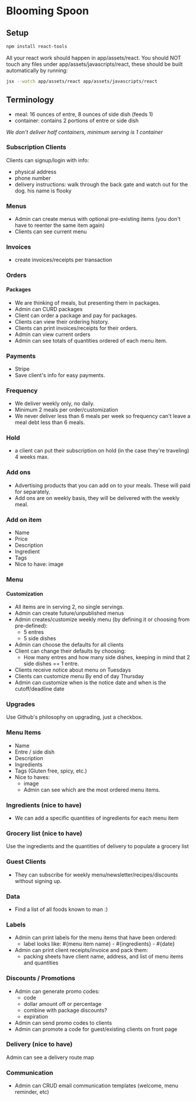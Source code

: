 # Blooming Spoon
## Setup
```bash
npm install react-tools
```

All your react work should happen in app/assets/react. You should NOT touch any files under app/assets/javascripts/react, these should be built automatically by running:


```bash
jsx --watch app/assets/react app/assets/javascripts/react
```
## Terminology
- meal: 16 ounces of entre, 8 ounces of side dish (feeds 1)
- container: contains 2 portions of entre or side dish

*We don't deliver half containers, minimum serving is 1 container*

### Subscription Clients
Clients can signup/login with info:

  - physical address
  - phone number
  - delivery instructions: walk through the back gate and watch out for the dog. his name is flooky

### Menus
- Admin can create menus with optional pre-existing items (you don't have to reenter the same item again)
- Clients can see current menu

### Invoices
- create invoices/receipts per transaction

### Orders
#### Packages
- We are thinking of meals, but presenting them in packages.
- Admin can CURD packages
- Client can order a package and pay for packages.
- Clients can view their ordering history.
- Clients can print invoices/receipts for their orders.
- Admin can view current orders
- Admin can see totals of quantities ordered of each menu item.

### Payments
- Stripe
- Save client's info for easy payments.

### Frequency
- We deliver weekly only, no daily.
- Minimum 2 meals per order/customization
- We never deliver less than 6 meals per week so frequency can't leave a meal debt less than 6 meals.

### Hold
- a client can put their subscription on hold (in the case they're traveling) 4 weeks max.

### Add ons
- Advertising products that you can add on to your meals. These will paid for separately.
- Add ons are on weekly basis, they will be delivered with the weekly meal.

### Add on item
- Name
- Price
- Description
- Ingredient
- Tags
- Nice to have: image

### Menu
#### Customization
- All items are in serving 2, no single servings.
- Admin can create future/unpublished menus
- Admin creates/customize weekly menu (by defining it or choosing from pre-defined):
  - 5 entres
  - 5 side dishes
- Admin can choose the defaults for all clients
- Client can change their defaults by choosing:
  - How many entres and how many side dishes, keeping in mind that 2 side dishes == 1 entre.
- Clients receive notice about menu on Tuesdays
- Clients can customize menu By end of day Thursday
- Admin can customize when is the notice date and when is the cutoff/deadline date

### Upgrades
Use Github's philosophy on upgrading, just a checkbox.

### Menu Items
- Name
- Entre / side dish
- Description
- Ingredients
- Tags (Gluten free, spicy, etc.)
- Nice to haves:
  - image
  - Admin can see which are the most ordered menu items.

### Ingredients (nice to have)
- We can add a specific quantities of ingredients for each menu item

### Grocery list (nice to have)
Use the ingredients and the quantities of delivery to populate a grocery list

### Guest Clients
- They can subscribe for weekly menu/newsletter/recipes/discounts without signing up.

### Data
- Find a list of all foods known to man :)

### Labels
- Admin can print labels for the menu items that have been ordered:
  - label looks like: #{menu item name} - #{ingredients} - #{date}
- Admin can print client receipts/invoice and pack them:
  - packing sheets have client name, address, and list of menu items and quantities

### Discounts / Promotions
- Admin can generate promo codes:
  - code
  - dollar amount off or percentage
  - combine with package discounts?
  - expiration
- Admin can send promo codes to clients
- Admin can promote a code for guest/existing clients on front page

### Delivery (nice to have)
Admin can see a delivery route map

### Communication
- Admin can CRUD email communication templates (welcome, menu reminder, etc)



